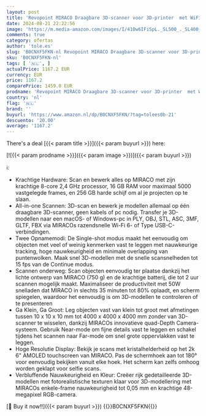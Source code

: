 ```yaml
---
layout: post
title: 'Revopoint MIRACO Draagbare 3D-scanner voor 3D-printer  met WiFi  180° verstelbaar scherm  snelladende 5000 mAh-batterij  nauwkeurigheid tot 0 02 mm  geschikt voor zowel grote als kleine objecten'
date: 2024-08-21 22:22:56
image: 'https://m.media-amazon.com/images/I/41Ow6IFiSpL._SL500_._SL400_.jpg'
comments: true
category: ofertas
author: 'tole.es'
slug: 'B0CNXF5FKN-nl Revopoint MIRACO Draagbare 3D-scanner voor 3D-printer met...'
sku: 'B0CNXF5FKN-nl'
tags: [ '🇳🇱', ]
actualPrice: 1167.2 EUR
currency: EUR
price: 1167.2
comparePrice: 1459.0 EUR
prodname: 'Revopoint MIRACO Draagbare 3D-scanner voor 3D-printer  met WiFi  180° verstelbaar scherm  snelladende 5000 mAh-batterij  nauwkeurigheid tot 0 02 mm  geschikt voor zowel grote als kleine objecten'
country: 'nl'
flag: '🇳🇱'
brand: ''
buyurl: 'https://www.amazon.nl/dp/B0CNXF5FKN/?tag=tolees0b-21'
descuento: '20.00'
average: '1167.2'
---
```


There's a deal [{{< param title >}}]({{< param buyurl >}})  here:

[![{{< param prodname >}}]({{< param image >}})]({{< param buyurl >}})

ℹ️:

- Krachtige Hardware: Scan en bewerk alles op MIRACO met zijn krachtige 8-core 2,4 GHz processor, 16 GB RAM voor maximaal 5000 vastgelegde frames, en 256 GB harde schijf om al je projecten op te slaan.
- All-in-one Scannen: 3D-scan en bewerk je modellen allemaal op één draagbare 3D-scanner, geen kabels of pc nodig. Transfer je 3D-modellen naar een macOS- of Windows-pc in PLY, OBJ, STL, ASC, 3MF, GLTF, FBX via MIRACOs razendsnelle Wi-Fi 6- of Type USB-C-verbindingen.
- Twee Opnamemodi: De Single-shot modus maakt het eenvoudig om objecten met veel of weinig kenmerken vast te leggen met nauwkeurige tracking, hoge nauwkeurigheid en minimale overlapping van puntenwolken. Maak snel 3D-modellen met de snelle scansnelheden tot 15 fps van de Continue modus.
- Scannen onderweg: Scan objecten eenvoudig ter plaatse dankzij het lichte ontwerp van MIRACO (750 g) en de krachtige batterij, die tot 2 uur scannen mogelijk maakt. Maximaliseer de productiviteit met 50W snelladen dat MIRACO in slechts 35 minuten tot 80% oplaadt, en scherm spiegelen, waardoor het eenvoudig is om 3D-modellen te controleren of te presenteren
- Ga Klein, Ga Groot: Leg objecten vast van klein tot groot met afmetingen tussen 10 x 10 x 10 mm tot 4000 x 4000 x 4000 mm zonder van 3D-scanner te wisselen, dankzij MIRACOs innovatieve quad-Depth Camera-systeem. Gebruik Near-mode om fijne details vast te leggen en schakel tijdens het scannen naar Far-mode om snel grote oppervlakken vast te leggen.
- Hoge Resolutie Display: Bekijk je scans met kristalhelderheid op het 2k 6" AMOLED touchscreen van MIRACO. Pas de schermhoek aan tot 180° voor eenvoudig bekijken vanuit elke hoek. Het scherm kan zelfs omhoog worden geklapt voor selfie scans.
- Verbluffende Nauwkeurigheid en Kleur: Creëer rijk gedetailleerde 3D-modellen met fotorealistische texturen klaar voor 3D-modellering met MIRACOs enkele-frame nauwkeurigheid tot 0,05 mm en krachtige 48-megapixel RGB-camera.

[🛒 Buy it now!!]({{< param buyurl >}})
{{<world>}}B0CNXF5FKN{{</world>}}

